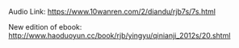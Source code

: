 
Audio Link: https://www.10wanren.com/2/diandu/rjb7s/7s.html

New edition of ebook: http://www.haoduoyun.cc/book/rjb/yingyu/qinianji_2012s/20.shtml
